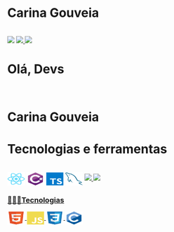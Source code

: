 <h1>Carina Gouveia</h1> 
<br>
 <div> 
   <a href="https://www.instagram.com/_carinabgouveia/" target="_blank"><img src="https://img.shields.io/badge/-Instagram-%23E4405F?style=for-the-badge&logo=instagram&logoColor=white" target="_blank"></a>
   <a href = "mailto:carinagouveiabarros@gmail.com"><img src="https://img.shields.io/badge/-Gmail-%23333?style=for-the-badge&logo=gmail&logoColor=white" target="_blank">    </a>
   <a href="https://www.linkedin.com/in/carinagouveia-dev/" target="_blank"><img src="https://img.shields.io/badge/-LinkedIn-%230077B5?style=for-the-badge&logo=linkedin&logoColor=white" target="_blank"></a> 
</div>

<h1>Olá, Devs</h1> 
<br>
<h1>Carina Gouveia</h1> 


<h1>Tecnologias e ferramentas</h1> 
<br>
<div style="display: inline_block">
  <img align="center" alt="-React" height="30" width="40" src="https://raw.githubusercontent.com/devicons/devicon/master/icons/react/react-original.svg">
  <img align="center" alt="-Csharp" height="30" width="40" src="https://raw.githubusercontent.com/devicons/devicon/master/icons/csharp/csharp-original.svg">
 <img align="center" alt="-Ts" height="30" width="40" src="https://raw.githubusercontent.com/devicons/devicon/master/icons/typescript/typescript-plain.svg">
 <img align="center" alt="-Mysql" height="30" width="40" src="https://raw.githubusercontent.com/devicons/devicon/master/icons/mysql/mysql-original.svg">
  <a href="https://github.com/carinagouveia">
  <img height="180em" src="https://github-readme-stats.vercel.app/api?username=carinagouveia&show_icons=true&theme=midnight-purple&include_all_commits=true&count_private=true"/>
  <img height="180em" src="https://github-readme-stats.vercel.app/api/top-langs/?username=carinagouveia&layout=compact&langs_count=7&theme=midnight-purple"/>
 <div style="display: inline_block">
  <h3> 👩🏻‍💻Tecnologias </h3>
  <img align="center" alt="-HTML" height="30" width="40" src="https://raw.githubusercontent.com/devicons/devicon/master/icons/html5/html5-original.svg">
  <img align="center" alt="-Js" height="30" width="40" src="https://raw.githubusercontent.com/devicons/devicon/master/icons/javascript/javascript-plain.svg">
  <img align="center" alt="-CSS" height="30" width="40" src="https://raw.githubusercontent.com/devicons/devicon/master/icons/css3/css3-original.svg">
  <img align="center" alt="-C" height="30" width="40" src="https://raw.githubusercontent.com/devicons/devicon/master/icons/c/c-original.svg">
 </div>
